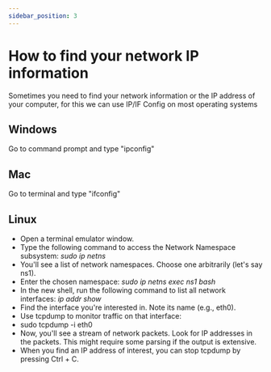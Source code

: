 ```yaml
---
sidebar_position: 3
---
```


# How to find your network IP information
Sometimes you need to find your network information or the IP address of your computer, for this we can use IP/IF Config on most operating systems

## Windows

Go to command prompt and type "ipconfig"

## Mac

Go to terminal and type "ifconfig"

## Linux

- Open a terminal emulator window.
- Type the following command to access the Network Namespace subsystem: *sudo ip netns*
- You'll see a list of network namespaces. Choose one arbitrarily (let's say ns1).
- Enter the chosen namespace: *sudo ip netns exec ns1 bash*
- In the new shell, run the following command to list all network interfaces: *ip addr show*
- Find the interface you're interested in. Note its name (e.g., eth0).
- Use tcpdump to monitor traffic on that interface:
- sudo tcpdump -i eth0
- Now, you'll see a stream of network packets. Look for IP addresses in the packets. This might require some parsing if the output is extensive.
- When you find an IP address of interest, you can stop tcpdump by pressing Ctrl + C.
